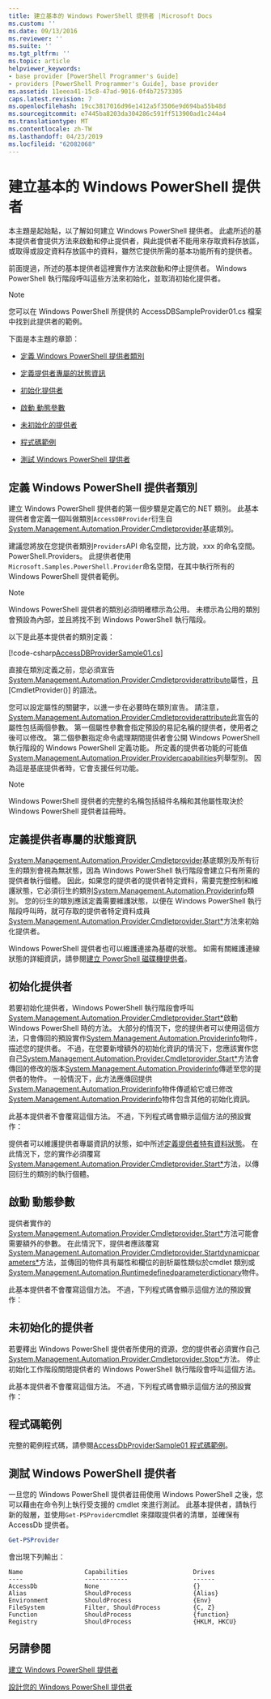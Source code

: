 ```yaml
---
title: 建立基本的 Windows PowerShell 提供者 |Microsoft Docs
ms.custom: ''
ms.date: 09/13/2016
ms.reviewer: ''
ms.suite: ''
ms.tgt_pltfrm: ''
ms.topic: article
helpviewer_keywords:
- base provider [PowerShell Programmer's Guide]
- providers [PowerShell Programmer's Guide], base provider
ms.assetid: 11eeea41-15c8-47ad-9016-0f4b72573305
caps.latest.revision: 7
ms.openlocfilehash: 19cc3817016d96e1412a5f3506e9d694ba55b48d
ms.sourcegitcommit: e7445ba8203da304286c591ff513900ad1c244a4
ms.translationtype: MT
ms.contentlocale: zh-TW
ms.lasthandoff: 04/23/2019
ms.locfileid: "62082068"
---
```

# <a name="creating-a-basic-windows-powershell-provider"></a>建立基本的 Windows PowerShell 提供者

本主題是起始點，以了解如何建立 Windows PowerShell 提供者。 此處所述的基本提供者會提供方法來啟動和停止提供者，與此提供者不能用來存取資料存放區，或取得或設定資料存放區中的資料，雖然它提供所需的基本功能所有的提供者。

前面提過，所述的基本提供者這裡實作方法來啟動和停止提供者。 Windows PowerShell 執行階段呼叫這些方法來初始化，並取消初始化提供者。

> [!NOTE]
> 您可以在 Windows PowerShell 所提供的 AccessDBSampleProvider01.cs 檔案中找到此提供者的範例。

下面是本主題的章節：

- [定義 Windows PowerShell 提供者類別](#Defining-the-Windows-PowerShell-Provider-Class)

- [定義提供者專屬的狀態資訊](#Defining-Provider-Specific-State-Information)

- [初始化提供者](#Initializing-the-Provider)

- [啟動 動態參數](#Start-Dynamic-Parameters)

- [未初始化的提供者](#Uninitializing-the-Provider)

- [程式碼範例](#Code-Sample)

- [測試 Windows PowerShell 提供者](#Testing-the-Windows-PowerShell-Provider)

## <a name="defining-the-windows-powershell-provider-class"></a>定義 Windows PowerShell 提供者類別

建立 Windows PowerShell 提供者的第一個步驟是定義它的.NET 類別。 此基本提供者會定義一個叫做類別`AccessDBProvider`衍生自[System.Management.Automation.Provider.Cmdletprovider](/dotnet/api/System.Management.Automation.Provider.CmdletProvider)基底類別。

建議您將放在您提供者類別`Providers`API 命名空間，比方說，xxx 的命名空間。PowerShell.Providers。 此提供者使用`Microsoft.Samples.PowerShell.Provider`命名空間，在其中執行所有的 Windows PowerShell 提供者範例。

> [!NOTE]
> Windows PowerShell 提供者的類別必須明確標示為公用。 未標示為公用的類別會預設為內部，並且將找不到 Windows PowerShell 執行階段。

以下是此基本提供者的類別定義：

[!code-csharp[AccessDBProviderSample01.cs](../../powershell-sdk-samples/SDK-2.0/csharp/AccessDBProviderSample01/AccessDBProviderSample01.cs#L23-L24 "AccessDBProviderSample01.cs")]

直接在類別定義之前，您必須宣告[System.Management.Automation.Provider.Cmdletproviderattribute](/dotnet/api/System.Management.Automation.Provider.CmdletProviderAttribute)屬性，且 [CmdletProvider()] 的語法。

您可以設定屬性的關鍵字，以進一步在必要時在類別宣告。 請注意， [System.Management.Automation.Provider.Cmdletproviderattribute](/dotnet/api/System.Management.Automation.Provider.CmdletProviderAttribute)此宣告的屬性包括兩個參數。 第一個屬性參數會指定預設的易記名稱的提供者，使用者之後可以修改。 第二個參數指定命令處理期間提供者會公開 Windows PowerShell 執行階段的 Windows PowerShell 定義功能。 所定義的提供者功能的可能值[System.Management.Automation.Provider.Providercapabilities](/dotnet/api/System.Management.Automation.Provider.ProviderCapabilities)列舉型別。 因為這是基底提供者時，它會支援任何功能。

> [!NOTE]
> Windows PowerShell 提供者的完整的名稱包括組件名稱和其他屬性取決於 Windows PowerShell 提供者註冊時。

## <a name="defining-provider-specific-state-information"></a>定義提供者專屬的狀態資訊

[System.Management.Automation.Provider.Cmdletprovider](/dotnet/api/System.Management.Automation.Provider.CmdletProvider)基底類別及所有衍生的類別會視為無狀態，因為 Windows PowerShell 執行階段會建立只有所需的提供者執行個體。 因此，如果您的提供者的提供者特定資料，需要完整控制和維護狀態，它必須衍生的類別[System.Management.Automation.Providerinfo](/dotnet/api/System.Management.Automation.ProviderInfo)類別。 您的衍生的類別應該定義需要維護狀態，以便在 Windows PowerShell 執行階段呼叫時，就可存取的提供者特定資料成員[System.Management.Automation.Provider.Cmdletprovider.Start*](/dotnet/api/System.Management.Automation.Provider.CmdletProvider.Start)方法來初始化提供者。

Windows PowerShell 提供者也可以維護連接為基礎的狀態。 如需有關維護連線狀態的詳細資訊，請參閱[建立 PowerShell 磁碟機提供者](./creating-a-windows-powershell-drive-provider.md)。

## <a name="initializing-the-provider"></a>初始化提供者

若要初始化提供者，Windows PowerShell 執行階段會呼叫[System.Management.Automation.Provider.Cmdletprovider.Start*](/dotnet/api/System.Management.Automation.Provider.CmdletProvider.Start)啟動 Windows PowerShell 時的方法。 大部分的情況下，您的提供者可以使用這個方法，只會傳回的預設實作[System.Management.Automation.Providerinfo](/dotnet/api/System.Management.Automation.ProviderInfo)物件，描述您的提供者。 不過，在您要新增額外的初始化資訊的情況下，您應該實作您自己[System.Management.Automation.Provider.Cmdletprovider.Start*](/dotnet/api/System.Management.Automation.Provider.CmdletProvider.Start)方法會傳回的修改的版本[System.Management.Automation.Providerinfo](/dotnet/api/System.Management.Automation.ProviderInfo)傳遞至您的提供者的物件。 一般情況下，此方法應傳回提供[System.Management.Automation.Providerinfo](/dotnet/api/System.Management.Automation.ProviderInfo)物件傳遞給它或已修改[System.Management.Automation.Providerinfo](/dotnet/api/System.Management.Automation.ProviderInfo)物件包含其他的初始化資訊。

此基本提供者不會覆寫這個方法。 不過，下列程式碼會顯示這個方法的預設實作：

<!-- TODO!!!: review snippet reference  [!CODE [Msh_samplesaccessdbprov01#accessdbprov01ProviderStart](Msh_samplesaccessdbprov01#accessdbprov01ProviderStart)]  -->

提供者可以維護提供者專屬資訊的狀態，如中所述[定義提供者特有資料狀態](#Defining-Provider-Specific-State-Information)。 在此情況下，您的實作必須覆寫[System.Management.Automation.Provider.Cmdletprovider.Start*](/dotnet/api/System.Management.Automation.Provider.CmdletProvider.Start)方法，以傳回衍生的類別的執行個體。

## <a name="start-dynamic-parameters"></a>啟動 動態參數

提供者實作的[System.Management.Automation.Provider.Cmdletprovider.Start*](/dotnet/api/System.Management.Automation.Provider.CmdletProvider.Start)方法可能會需要額外的參數。 在此情況下，提供者應該覆寫[System.Management.Automation.Provider.Cmdletprovider.Startdynamicparameters*](/dotnet/api/System.Management.Automation.Provider.CmdletProvider.StartDynamicParameters)方法，並傳回的物件具有屬性和欄位的剖析屬性類似於cmdlet 類別或[System.Management.Automation.Runtimedefinedparameterdictionary](/dotnet/api/System.Management.Automation.RuntimeDefinedParameterDictionary)物件。

此基本提供者不會覆寫這個方法。 不過，下列程式碼會顯示這個方法的預設實作：

<!-- TODO!!!: review snippet reference  [!CODE [Msh_samplesaccessdbprov01#accessdbprov01ProviderDynamicParameters](Msh_samplesaccessdbprov01#accessdbprov01ProviderDynamicParameters)]  -->

## <a name="uninitializing-the-provider"></a>未初始化的提供者

若要釋出 Windows PowerShell 提供者所使用的資源，您的提供者必須實作自己[System.Management.Automation.Provider.Cmdletprovider.Stop*](/dotnet/api/System.Management.Automation.Provider.CmdletProvider.Stop)方法。 停止初始化工作階段關閉提供者的 Windows PowerShell 執行階段會呼叫這個方法。

此基本提供者不會覆寫這個方法。 不過，下列程式碼會顯示這個方法的預設實作：

<!-- TODO!!!: review snippet reference  [!CODE [Msh_samplesaccessdbprov01#accessdbprov01ProviderStop](Msh_samplesaccessdbprov01#accessdbprov01ProviderStop)]  -->

## <a name="code-sample"></a>程式碼範例

完整的範例程式碼，請參閱[AccessDbProviderSample01 程式碼範例](./accessdbprovidersample01-code-sample.md)。

## <a name="testing-the-windows-powershell-provider"></a>測試 Windows PowerShell 提供者

一旦您的 Windows PowerShell 提供者註冊使用 Windows PowerShell 之後，您可以藉由在命令列上執行受支援的 cmdlet 來進行測試。 此基本提供者，請執行新的殼層，並使用`Get-PSProvider`cmdlet 來擷取提供者的清單，並確保有 AccessDb 提供者。

```powershell
Get-PSProvider
```

會出現下列輸出：

```output
Name                 Capabilities                  Drives
----                 ------------                  ------
AccessDb             None                          {}
Alias                ShouldProcess                 {Alias}
Environment          ShouldProcess                 {Env}
FileSystem           Filter, ShouldProcess         {C, Z}
Function             ShouldProcess                 {function}
Registry             ShouldProcess                 {HKLM, HKCU}
```

## <a name="see-also"></a>另請參閱

[建立 Windows PowerShell 提供者](./how-to-create-a-windows-powershell-provider.md)

[設計您的 Windows PowerShell 提供者](./designing-your-windows-powershell-provider.md)